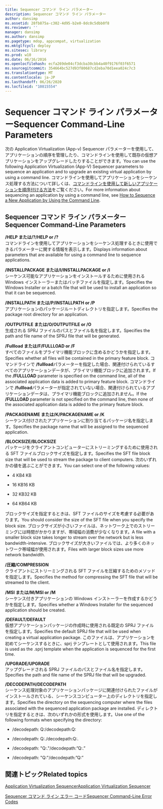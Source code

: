 ```yaml
---
title: Sequencer コマンド ライン パラメーター
description: Sequencer コマンド ライン パラメーター
author: dansimp
ms.assetid: 28fb875a-c302-4d95-b2e0-8dc0c5dbb0f8
ms.reviewer: ''
manager: dansimp
ms.author: dansimp
ms.pagetype: mdop, appcompat, virtualization
ms.mktglfcycl: deploy
ms.sitesec: library
ms.prod: w10
ms.date: 06/16/2016
ms.openlocfilehash: ecfa269de04cf3dcba30cbb4a40f9176f03f6571
ms.sourcegitcommit: 354664bc527d93f80687cd2eba70d1eea024c7c3
ms.translationtype: MT
ms.contentlocale: ja-JP
ms.lasthandoff: 06/26/2020
ms.locfileid: "10815554"
---
```

# <span data-ttu-id="2c6f3-103">Sequencer コマンド ライン パラメーター</span><span class="sxs-lookup"><span data-stu-id="2c6f3-103">Sequencer Command-Line Parameters</span></span>


<span data-ttu-id="2c6f3-104">次の Application Virtualization (App-v) Sequencer パラメーターを使用して、アプリケーションの順序を管理したり、コマンドラインを使用して既存の仮想アプリケーションをアップグレードしたりすることができます。</span><span class="sxs-lookup"><span data-stu-id="2c6f3-104">You can use the following Application Virtualization (App-V) Sequencer parameters to sequence an application and to upgrade an existing virtual application by using a command line.</span></span> <span data-ttu-id="2c6f3-105">コマンドラインを使用してアプリケーションをシーケンス処理する方法について詳しくは、[コマンドラインを使用して新しいアプリケーションを順序付ける方法](how-to-sequence-a-new-application-by-using-the-command-line.md)をご覧ください。</span><span class="sxs-lookup"><span data-stu-id="2c6f3-105">For more information about sequencing an application by using a command line, see [How to Sequence a New Application by Using the Command Line](how-to-sequence-a-new-application-by-using-the-command-line.md).</span></span>

## <span data-ttu-id="2c6f3-106">Sequencer コマンド ライン パラメーター</span><span class="sxs-lookup"><span data-stu-id="2c6f3-106">Sequencer Command-Line Parameters</span></span>


<a href="" id="-help-or---"></a>**<span data-ttu-id="2c6f3-107">/HELP または/?</span><span class="sxs-lookup"><span data-stu-id="2c6f3-107">/HELP or /?</span></span>**  
<span data-ttu-id="2c6f3-108">コマンドラインを使用してアプリケーションをシーケンス処理するときに使用できるパラメーターに関する情報を表示します。</span><span class="sxs-lookup"><span data-stu-id="2c6f3-108">Displays information about parameters that are available for using a command line to sequence applications.</span></span>

<a href="" id="-installpackage-or--i"></a>**<span data-ttu-id="2c6f3-109">/INSTALLPACKAGE または/I</span><span class="sxs-lookup"><span data-stu-id="2c6f3-109">/INSTALLPACKAGE or /I</span></span>**  
<span data-ttu-id="2c6f3-110">シーケンス可能なアプリケーションをインストールするために使用される Windows インストーラーまたはバッチファイルを指定します。</span><span class="sxs-lookup"><span data-stu-id="2c6f3-110">Specifies the Windows Installer or a batch file that will be used to install an application so that it can be sequenced.</span></span>

<a href="" id="-installpath-or--p"></a>**<span data-ttu-id="2c6f3-111">/INSTALLPATH または/P</span><span class="sxs-lookup"><span data-stu-id="2c6f3-111">/INSTALLPATH or /P</span></span>**  
<span data-ttu-id="2c6f3-112">アプリケーションのパッケージルートディレクトリを指定します。</span><span class="sxs-lookup"><span data-stu-id="2c6f3-112">Specifies the package root directory for an application.</span></span>

<a href="" id="-outputfile-or--o"></a>**<span data-ttu-id="2c6f3-113">/OUTPUTFILE または/O</span><span class="sxs-lookup"><span data-stu-id="2c6f3-113">/OUTPUTFILE or /O</span></span>**  
<span data-ttu-id="2c6f3-114">生成される SPRJ ファイルのパスとファイル名を指定します。</span><span class="sxs-lookup"><span data-stu-id="2c6f3-114">Specifies the path and file name of the SPRJ file that will be generated.</span></span>

<a href="" id="-fullload-or--f"></a>**<span data-ttu-id="2c6f3-115">/Fullload または/F</span><span class="sxs-lookup"><span data-stu-id="2c6f3-115">/FULLLOAD or /F</span></span>**  
<span data-ttu-id="2c6f3-116">すべてのファイルをプライマリ機能ブロックに含めるかどうかを指定します。</span><span class="sxs-lookup"><span data-stu-id="2c6f3-116">Specifies whether all files will be contained in the primary feature block.</span></span> <span data-ttu-id="2c6f3-117">コマンドラインで **/fullload**パラメーターを指定した場合、関連付けられているすべてのアプリケーションデータが、プライマリ機能ブロックに追加されます。</span><span class="sxs-lookup"><span data-stu-id="2c6f3-117">If the **/FULLLOAD** parameter is specified on the command line, all of the associated application data is added to primary feature block.</span></span> <span data-ttu-id="2c6f3-118">コマンドラインで **/fullload**パラメーターが指定されていない場合、関連付けられているアプリケーションデータは、プライマリ機能ブロックに追加されません。</span><span class="sxs-lookup"><span data-stu-id="2c6f3-118">If the **/FULLLOAD** parameter is not specified on the command line, then none of the associated application data is added to the primary feature block.</span></span>

<a href="" id="-packagename-or--k"></a>**<span data-ttu-id="2c6f3-119">/PACKAGENAME または/K</span><span class="sxs-lookup"><span data-stu-id="2c6f3-119">/PACKAGENAME or /K</span></span>**  
<span data-ttu-id="2c6f3-120">シーケンス付けされたアプリケーションに割り当てるパッケージ名を指定します。</span><span class="sxs-lookup"><span data-stu-id="2c6f3-120">Specifies the package name that will be assigned to the sequenced application.</span></span>

<a href="" id="-blocksize"></a>**<span data-ttu-id="2c6f3-121">/BLOCKSIZE</span><span class="sxs-lookup"><span data-stu-id="2c6f3-121">/BLOCKSIZE</span></span>**  
<span data-ttu-id="2c6f3-122">パッケージをクライアントコンピューターにストリーミングするために使用される SFT ファイルブロックサイズを指定します。</span><span class="sxs-lookup"><span data-stu-id="2c6f3-122">Specifies the SFT file block size that will be used to stream the package to client computers.</span></span> <span data-ttu-id="2c6f3-123">次のいずれかの値を選ぶことができます。</span><span class="sxs-lookup"><span data-stu-id="2c6f3-123">You can select one of the following values:</span></span>

-   <span data-ttu-id="2c6f3-124">4 KB</span><span class="sxs-lookup"><span data-stu-id="2c6f3-124">4 KB</span></span>

-   <span data-ttu-id="2c6f3-125">16 KB</span><span class="sxs-lookup"><span data-stu-id="2c6f3-125">16 KB</span></span>

-   <span data-ttu-id="2c6f3-126">32 KB</span><span class="sxs-lookup"><span data-stu-id="2c6f3-126">32 KB</span></span>

-   <span data-ttu-id="2c6f3-127">64 KB</span><span class="sxs-lookup"><span data-stu-id="2c6f3-127">64 KB</span></span>

<span data-ttu-id="2c6f3-128">ブロックサイズを指定するときは、SFT ファイルのサイズを考慮する必要があります。</span><span class="sxs-lookup"><span data-stu-id="2c6f3-128">You should consider the size of the SFT file when you specify the block size.</span></span> <span data-ttu-id="2c6f3-129">ブロックサイズが小さいファイルは、ネットワーク上でのストリーミングには時間がかかりますが、帯域幅の消費が少なくなります。</span><span class="sxs-lookup"><span data-stu-id="2c6f3-129">A file with a smaller block size takes longer to stream over the network but is less bandwidth-intensive.</span></span> <span data-ttu-id="2c6f3-130">ブロックサイズが大きいファイルでは、より多くのネットワーク帯域幅が使用されます。</span><span class="sxs-lookup"><span data-stu-id="2c6f3-130">Files with larger block sizes use more network bandwidth.</span></span>

<a href="" id="-compression"></a>**<span data-ttu-id="2c6f3-131">/圧縮</span><span class="sxs-lookup"><span data-stu-id="2c6f3-131">/COMPRESSION</span></span>**  
<span data-ttu-id="2c6f3-132">クライアントにストリーミングされる SFT ファイルを圧縮するためのメソッドを指定します。</span><span class="sxs-lookup"><span data-stu-id="2c6f3-132">Specifies the method for compressing the SFT file that will be streamed to the client.</span></span>

<a href="" id="-msi-or--m"></a>**<span data-ttu-id="2c6f3-133">/MSI または/M</span><span class="sxs-lookup"><span data-stu-id="2c6f3-133">/MSI or /M</span></span>**  
<span data-ttu-id="2c6f3-134">シーケンス付きアプリケーションの Windows インストーラーを作成するかどうかを指定します。</span><span class="sxs-lookup"><span data-stu-id="2c6f3-134">Specifies whether a Windows Installer for the sequenced application should be created.</span></span>

<a href="" id="-default"></a>**<span data-ttu-id="2c6f3-135">/DEFAULT</span><span class="sxs-lookup"><span data-stu-id="2c6f3-135">/DEFAULT</span></span>**  
<span data-ttu-id="2c6f3-136">仮想アプリケーションパッケージの作成時に使用される既定の SPRJ ファイルを指定します。</span><span class="sxs-lookup"><span data-stu-id="2c6f3-136">Specifies the default SPRJ file that will be used when creating a virtual application package.</span></span> <span data-ttu-id="2c6f3-137">このファイルは、アプリケーションを初めてシーケンスするときに、sprj テンプレートとして使用されます。</span><span class="sxs-lookup"><span data-stu-id="2c6f3-137">This file is used as the .sprj template when the application is sequenced for the first time.</span></span>

<a href="" id="-upgrade"></a>**<span data-ttu-id="2c6f3-138">/UPGRADE</span><span class="sxs-lookup"><span data-stu-id="2c6f3-138">/UPGRADE</span></span>**  
<span data-ttu-id="2c6f3-139">アップグレードされる SPRJ ファイルのパスとファイル名を指定します。</span><span class="sxs-lookup"><span data-stu-id="2c6f3-139">Specifies the path and file name of the SPRJ file that will be upgraded.</span></span>

<a href="" id="-decodepath"></a>**<span data-ttu-id="2c6f3-140">/DECODEPATH</span><span class="sxs-lookup"><span data-stu-id="2c6f3-140">/DECODEPATH</span></span>**  
<span data-ttu-id="2c6f3-141">シーケンス処理対象のアプリケーションパッケージに関連付けられたファイルがインストールされている、シーケンスコンピューター上のディレクトリを指定します。</span><span class="sxs-lookup"><span data-stu-id="2c6f3-141">Specifies the directory on the sequencing computer where the files associated with the sequenced application package are installed.</span></span> <span data-ttu-id="2c6f3-142">ディレクトリを指定するときは、次のいずれかの形式を使用します。</span><span class="sxs-lookup"><span data-stu-id="2c6f3-142">Use one of the following formats when specifying the directory:</span></span>

-   <span data-ttu-id="2c6f3-143">/decodepath: Q:</span><span class="sxs-lookup"><span data-stu-id="2c6f3-143">/decodepath:Q:</span></span>

-   <span data-ttu-id="2c6f3-144">/decodepath: Q:.</span><span class="sxs-lookup"><span data-stu-id="2c6f3-144">/decodepath:Q:.</span></span>

-   <span data-ttu-id="2c6f3-145">/decodepath: "Q:."</span><span class="sxs-lookup"><span data-stu-id="2c6f3-145">/decodepath:”Q:.”</span></span>

-   <span data-ttu-id="2c6f3-146">/decodepath: "Q:"</span><span class="sxs-lookup"><span data-stu-id="2c6f3-146">/decodepath:”Q:”</span></span>

## <span data-ttu-id="2c6f3-147">関連トピック</span><span class="sxs-lookup"><span data-stu-id="2c6f3-147">Related topics</span></span>


[<span data-ttu-id="2c6f3-148">Application Virtualization Sequencer</span><span class="sxs-lookup"><span data-stu-id="2c6f3-148">Application Virtualization Sequencer</span></span>](application-virtualization-sequencer.md)

[<span data-ttu-id="2c6f3-149">Sequencer コマンド ライン エラー コード</span><span class="sxs-lookup"><span data-stu-id="2c6f3-149">Sequencer Command-Line Error Codes</span></span>](sequencer-command-line-error-codes.md)

 

 






